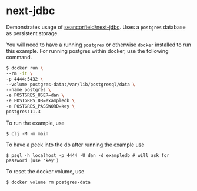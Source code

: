 # next-jdbc

Demonstrates usage of [seancorfield/next-jdbc](https://github.com/seancorfield/next-jdbc).
Uses a `postgres` database as persistent storage.

You will need to have a running `postgres` or otherwise `docker` installed to run this example. For running postgres within docker, use the following command.

```bash
$ docker run \
--rm -it \
-p 4444:5432 \
--volume postgres-data:/var/lib/postgresql/data \
--name postgres \
-e POSTGRES_USER=dan \
-e POSTGRES_DB=exampledb \
-e POSTGRES_PASSWORD=key \
postgres:11.3
```

To run the example, use

    $ clj -M -m main

To have a peek into the db after running the example use

    $ psql -h localhost -p 4444 -U dan -d exampledb # will ask for password (use 'key')

To reset the docker volume, use

    $ docker volume rm postgres-data
